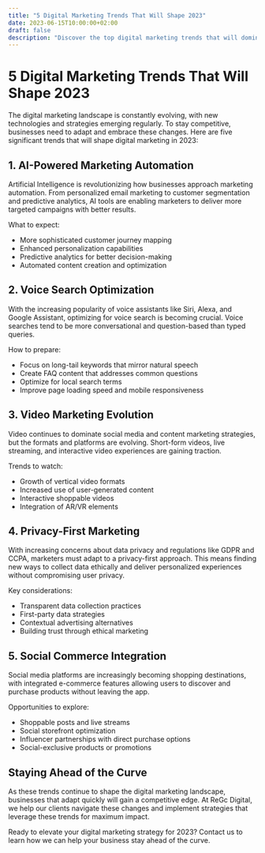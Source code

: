 ```yaml
---
title: "5 Digital Marketing Trends That Will Shape 2023"
date: 2023-06-15T10:00:00+02:00
draft: false
description: "Discover the top digital marketing trends that will dominate the industry in 2023 and how your business can leverage them."
---
```


# 5 Digital Marketing Trends That Will Shape 2023

The digital marketing landscape is constantly evolving, with new technologies and strategies emerging regularly. To stay competitive, businesses need to adapt and embrace these changes. Here are five significant trends that will shape digital marketing in 2023:

## 1. AI-Powered Marketing Automation

Artificial Intelligence is revolutionizing how businesses approach marketing automation. From personalized email marketing to customer segmentation and predictive analytics, AI tools are enabling marketers to deliver more targeted campaigns with better results.

What to expect:
- More sophisticated customer journey mapping
- Enhanced personalization capabilities
- Predictive analytics for better decision-making
- Automated content creation and optimization

## 2. Voice Search Optimization

With the increasing popularity of voice assistants like Siri, Alexa, and Google Assistant, optimizing for voice search is becoming crucial. Voice searches tend to be more conversational and question-based than typed queries.

How to prepare:
- Focus on long-tail keywords that mirror natural speech
- Create FAQ content that addresses common questions
- Optimize for local search terms
- Improve page loading speed and mobile responsiveness

## 3. Video Marketing Evolution

Video continues to dominate social media and content marketing strategies, but the formats and platforms are evolving. Short-form videos, live streaming, and interactive video experiences are gaining traction.

Trends to watch:
- Growth of vertical video formats
- Increased use of user-generated content
- Interactive shoppable videos
- Integration of AR/VR elements

## 4. Privacy-First Marketing

With increasing concerns about data privacy and regulations like GDPR and CCPA, marketers must adapt to a privacy-first approach. This means finding new ways to collect data ethically and deliver personalized experiences without compromising user privacy.

Key considerations:
- Transparent data collection practices
- First-party data strategies
- Contextual advertising alternatives
- Building trust through ethical marketing

## 5. Social Commerce Integration

Social media platforms are increasingly becoming shopping destinations, with integrated e-commerce features allowing users to discover and purchase products without leaving the app.

Opportunities to explore:
- Shoppable posts and live streams
- Social storefront optimization
- Influencer partnerships with direct purchase options
- Social-exclusive products or promotions

## Staying Ahead of the Curve

As these trends continue to shape the digital marketing landscape, businesses that adapt quickly will gain a competitive edge. At ReGc Digital, we help our clients navigate these changes and implement strategies that leverage these trends for maximum impact.

Ready to elevate your digital marketing strategy for 2023? Contact us to learn how we can help your business stay ahead of the curve.

